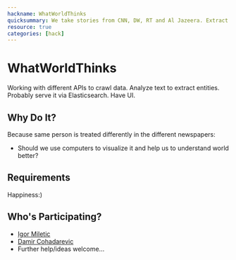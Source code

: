 ```yaml
---
hackname: WhatWorldThinks
quicksummary: We take stories from CNN, DW, RT and Al Jazeera. Extract entities like persons, organizations, locations,... then we check if it has positive or negative treatment in particular newspaper.
resource: true
categories: [hack]
---
```


WhatWorldThinks
========

Working with different APIs to crawl data. Analyze text to extract entities. Probably serve it via Elasticsearch. Have UI.

Why Do It?
----------

Because same person is treated differently in the different newspapers:
- Should we use computers to visualize it and help us to understand world better?



Requirements
------------

Happiness:)



Who's Participating?
--------------------

* [Igor Miletic](/tamedia-hackdays/whoami/igormiletic)
* [Damir Cohadarevic](/tamedia-hackdays/whoami/damir.cohadarevic)
* Further help/ideas welcome...

